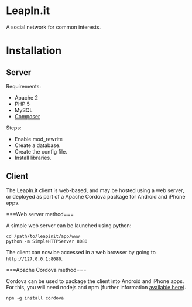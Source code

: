 LeapIn.it
=========

A social network for common interests.


Installation
============

Server
------

Requirements:
* Apache 2
* PHP 5
* MySQL
* [Composer](https://getcomposer.org/download/)

Steps:
* Enable mod_rewrite 
* Create a database.
* Create the config file.
* Install libraries. 


Client
------

The LeapIn.it client is web-based, and may be hosted using a web server, or deployed as part of a Apache Cordova package for Android and iPhone apps.

===Web server method===

A simple web server can be launched using python:

```
cd /path/to/leapinit/app/www
python -m SimpleHTTPServer 8080
```

The client can now be accessed in a web browser by going to `http://127.0.0.1:8080`.


===Apache Cordova method===

Cordova can be used to package the client into Android and iPhone apps. For this, you will need nodejs and npm (further information [available here](http://cordova.apache.org/docs/en/3.4.0/guide_cli_index.md.html#The%20Command-Line%20Interface)).

```
npm -g install cordova
```